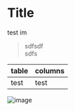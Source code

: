 # Title

test im

> sdfsdf \
> sdfs

| table | columns |
| ---- | --- |
| test | test | 

![image](https://cdn.bsky.app/img/feed_fullsize/plain/did:plc:b4fkgqayce4rzp3syrd3bcsn/bafkreihzo4jxxj4haakwolvspbvfrpvttqzx6l6u4y5nht3wdkyqtunpfq@jpeg)

